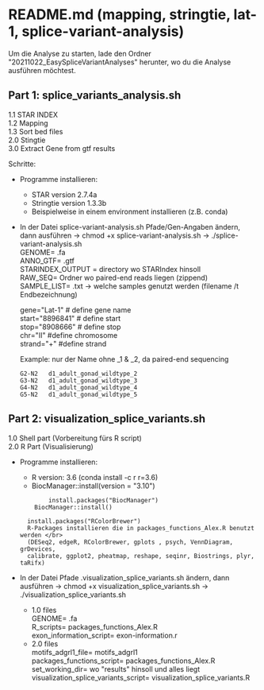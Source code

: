 # README.md (mapping, stringtie, lat-1, splice-variant-analysis)

Um die Analyse zu starten, lade den Ordner "20211022_EasySpliceVariantAnalyses" herunter, wo du die Analyse ausführen möchtest. 

## Part 1: splice_variants_analysis.sh
	
1.1 STAR INDEX </br>
1.2 Mapping  </br>
1.3 Sort bed files  </br>
2.0 Stingtie </br>
3.0 Extract Gene from gtf results </br>

Schritte:
- Programme installieren:
	- STAR version 2.7.4a
	- Stringtie version 1.3.3b
	- Beispielweise in einem environment installieren (z.B. conda)
- In der Datei splice-variant-analysis.sh Pfade/Gen-Angaben ändern, dann ausführen -> chmod +x splice-variant-analysis.sh -> ./splice-variant-analysis.sh </br>
	GENOME= .fa  </br>
	ANNO_GTF= .gtf </br>
	STARINDEX_OUTPUT = directory wo STARIndex hinsoll </br>
	RAW_SEQ= Ordner wo paired-end reads liegen (zippend) </br>
	SAMPLE_LIST= .txt -> welche samples genutzt werden (filename /t Endbezeichnung) </br>
	
	gene="Lat-1" # define gene name </br>
	start="8896841" # define start </br>
	stop="8908666"   # define stop </br>
	chr="II" #define chromosome </br>
	strand="+" #define strand </br>
		
	Example:
	nur der Name ohne _1 & _2, da paired-end sequencing
	``` G1-N2	d1_adult_gonad_wildtype_1
	G2-N2	d1_adult_gonad_wildtype_2
	G3-N2	d1_adult_gonad_wildtype_3
	G4-N2	d1_adult_gonad_wildtype_4
	G5-N2	d1_adult_gonad_wildtype_5 
	```
			
## Part 2: visualization_splice_variants.sh

1.0 Shell part (Vorbereitung fürs R script)  </br>
2.0 R Part (Visualisierung) </br>
	
- Programme installieren:
	- R version: 3.6 (conda install -c r r=3.6)
	- BiocManager::install(version = "3.10") </br>
	
	```if (!requireNamespace("BiocManager", quietly = TRUE))
    		install.packages("BiocManager")
		BiocManager::install()
	``` 
		install.packages("RColorBrewer")
		R-Packages installieren die in packages_functions_Alex.R benutzt werden </br>
		(DESeq2, edgeR, RColorBrewer, gplots , psych, VennDiagram, grDevices,
		calibrate, ggplot2, pheatmap, reshape, seqinr, Biostrings, plyr, taRifx)
		
- In der Datei Pfade .visualization_splice_variants.sh ändern, dann ausführen -> chmod +x visualization_splice_variants.sh -> ./visualization_splice_variants.sh
	- 1.0 files  </br>
		GENOME= .fa </br>
		R_scripts= packages_functions_Alex.R </br>
		exon_information_script= exon-information.r </br>
	- 2.0 files  </br>
		motifs_adgrl1_file= motifs_adgrl1  </br>
		packages_functions_script= packages_functions_Alex.R </br>
		set_working_dir= wo "results" hinsoll und alles liegt </br>
		visualization_splice_variants_script= visualization_splice_variants.R </br>
